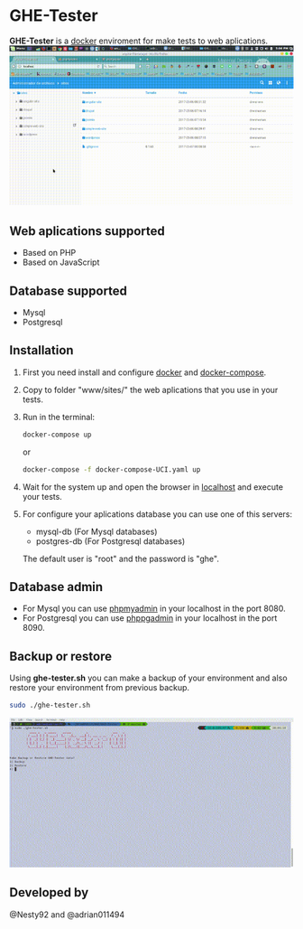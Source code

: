 # GHE-Tester
**GHE-Tester** is a [docker](http://docker.com) enviroment for make tests to web aplications.
![ghe-tester.sh](/img/ghe-tester-vid.gif)

## Web aplications supported
* Based on PHP
* Based on JavaScript

## Database supported
* Mysql
* Postgresql

## Installation
1. First you need install and configure [docker](http://docker.com) and [docker-compose](https://docs.docker.com/compose/).
2. Copy to folder "www/sites/" the web aplications that you use in your tests.
3. Run in the terminal:
    ```bash
    docker-compose up
    ```
    or
    ```bash
    docker-compose -f docker-compose-UCI.yaml up
    ```
4. Wait for the system up and open the browser in [localhost](http://localhost) and execute your tests.

5. For configure your aplications database you can use one of this servers:
    * mysql-db (For Mysql databases)
    * postgres-db (For Postgresql databases)
    
    The default user is "root" and the password is "ghe". 

## Database admin
* For Mysql you can use [phpmyadmin](http://localhost:8080) in your localhost in the port 8080. 
* For Postgresql you can use [phppgadmin](http://localhost:8090/phppgadmin/) in your localhost in the port 8090. 

## Backup or restore
Using **ghe-tester.sh** you can make a backup of your environment and also restore your environment from previous backup.
```bash
sudo ./ghe-tester.sh
```
![ghe-tester.sh](/img/ghe-tester.gif)

## Developed by
@Nesty92 and @adrian011494
